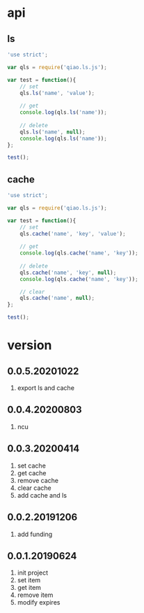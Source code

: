 # api
## ls
```javascript
'use strict';

var qls = require('qiao.ls.js');

var test = function(){
	// set
	qls.ls('name', 'value');
	
	// get
	console.log(qls.ls('name'));
	
	// delete
	qls.ls('name', null);
	console.log(qls.ls('name'));
};

test();
```

## cache
```javascript
'use strict';

var qls = require('qiao.ls.js');

var test = function(){
	// set
	qls.cache('name', 'key', 'value');
	
	// get
	console.log(qls.cache('name', 'key'));
	
	// delete
	qls.cache('name', 'key', null);
	console.log(qls.cache('name', 'key'));

	// clear
	qls.cache('name', null);
};

test();
```

# version
## 0.0.5.20201022
1. export ls and cache

## 0.0.4.20200803
1. ncu

## 0.0.3.20200414
1. set cache
2. get cache
3. remove cache
4. clear cache
5. add cache and ls

## 0.0.2.20191206
1. add funding

## 0.0.1.20190624
1. init project
2. set item
3. get item
4. remove item
5. modify expires